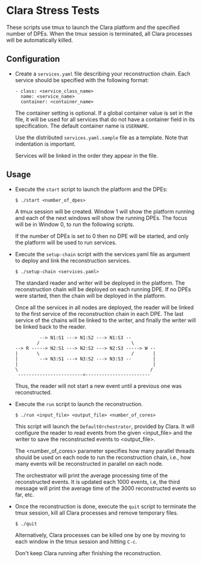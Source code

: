 Clara Stress Tests
==================

These scripts use tmux to launch the Clara platform and the specified number
of DPEs. When the tmux session is terminated, all Clara processes will be
automatically killed.


Configuration
-------------

 -  Create a `services.yaml` file describing your reconstruction chain.
    Each service should be specified with the following format:

        - class: <service_class_name>
          name: <service_name>
          container: <container_name>

    The container setting is optional. If a global container value is set in
    the file, it will be used for all services that do not have a container
    field in its specification. The default container name is `USERNAME`.

    Use the distributed `services.yaml.sample` file as a template.
    Note that indentation is important.

    Services will be linked in the order they appear in the file.

Usage
-----

 -  Execute the `start` script to launch the platform and the DPEs:

        $ ./start <number_of_dpes>

    A tmux session will be created. Window 1 will show the platform running
    and each of the next windows will show the running DPEs. The focus will be
    in Window 0, to run the following scripts.

    If the number of DPEs is set to 0 then no DPE will be started, and only
    the platform will be used to run services.

 -  Execute the `setup-chain` script with the services.yaml file as argument
    to deploy and link the reconstruction services.

        $ ./setup-chain <services.yaml>

    The standard reader and writer will be deployed in the platform.
    The reconstruction chain will be deployed on each running DPE. If no DPEs
    were started, then the chain will be deployed in the platform.

    Once all the services in all nodes are deployed, the reader will be linked
    to the first service of the reconstruction chain in each DPE. The last
    service of the chains will be linked to the writer, and finally the writer
    will be linked back to the reader.


                 --> N1:S1 ---> N1:S2 ---> N1:S3 --
                /                                  \
        --> R -----> N2:S1 ---> N2:S2 ---> N2:S3 -----> W --
        |       \                                  /       |
        |        --> N3:S1 ---> N3:S2 ---> N3:S3 --        |
        |                                                  |
        \                                                 /
         ------------------------<------------------------

    Thus, the reader will not start a new event until a previous one was
    reconstructed.

 -  Execute the `run` script to launch the reconstruction.

        $ ./run <input_file> <output_file> <number_of_cores>

    This script will launch the `DefaultOrchestrator`, provided by Clara.
    It will configure the reader to read events from the given <input_file>
    and the writer to save the reconstructed events to <output_file>.

    The <number_of_cores> parameter specifies how many parallel threads should
    be used on each node to run the reconstruction chain, i.e., how many
    events will be reconstructed in parallel on each node.

    The orchestrator will print the average processing time of the
    reconstructed events. It is updated each 1000 events, i.e, the third
    message will print the average time of the 3000 reconstructed events so
    far, etc.

 -  Once the reconstruction is done, execute the `quit` script to terminate the
    tmux session, kill all Clara processes and remove temporary files.

        $ ./quit

    Alternatively, Clara processes can be killed one by one by moving to each
    window in the tmux session and hitting `C-c`.

    Don't keep Clara running after finishing the reconstruction.
